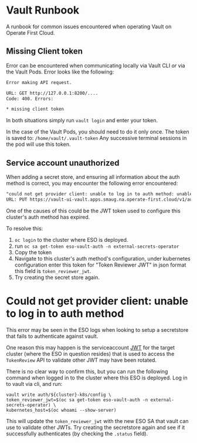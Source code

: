 # Vault Runbook

A runbook for common issues encountered when operating Vault on Operate First Cloud.

## Missing Client token

Error can be encountered when communicating locally via Vault CLI *or* via the Vault Pods. Error looks like the following:

```bash
Error making API request.

URL: GET http://127.0.0.1:8200/....
Code: 400. Errors:

* missing client token
```

In both situations simply run `vault login` and enter your token.

In the case of the Vault Pods, you should need to do it only once.
The token is saved to: `/home/vault/.vault-token`
Any successive terminal sessions in the pod will use this token.


## Service account unauthorized

When adding a secret store, and ensuring all information about the
auth method is correct, you may encounter the following error
encountered:

```txt
"could not get provider client: unable to log in to auth method: unable to log in with Kubernetes auth: Error making API request.
URL: PUT https://vault-ui-vault.apps.smaug.na.operate-first.cloud/v1/auth/infra-k8s/login
```

One of the causes of this could be the JWT token used to configure
this cluster's auth method has expired.

To resolve this:
1. `oc login` to the cluster where ESO is deployed.
2. run `oc sa get-token eso-vault-auth -n external-secrets-operator`
3. Copy the token
4. Navigate to this cluster's auth method's configuration, under kubernetes configuration enter this token for
   "Token Reviewer JWT" in json format this field is `token_reviewer_jwt`.
5. Try creating the secret store again.

# Could not get provider client: unable to log in to auth method

This error may be seen in the ESO logs when looking to setup a secretstore that fails to authenticate against vault.

One reason this may happen is the serviceaccount [JWT][1] for the target cluster (where the ESO in question resides)
that is used to access the `TokenReview` API to validate other JWT may have been rotated.

There is no clear way to confirm this, but you can run the following command when logged in to the cluster where this
ESO is deployed. Log in to vault via cli, and run:

```
vault write auth/${cluster}-k8s/config \
token_reviewer_jwt=$(oc sa get-token eso-vault-auth -n external-secrets-operator) \
kubernetes_host=$(oc whoami --show-server)
```

This will update the `token_reviewer_jwt` with the new ESO SA that vault can use to validate other JWTs. Try creating
the secretstore again and see if it successfully authenticates (by checking the `.status` field).

[1]: https://www.vaultproject.io/api-docs/auth/kubernetes#parameters
